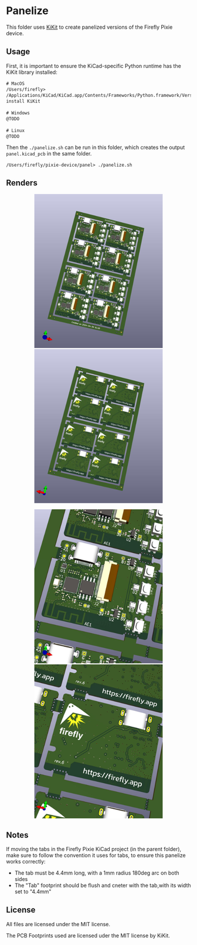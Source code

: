 Panelize
========

This folder uses [KiKit](https://github.com/yaqwsx/KiKit/tree/master) to
create panelized versions of the Firefly Pixie device.

Usage
-----

First, it is important to ensure the KiCad-specific Python runtime has
the KiKit library installed:

```shell
# MacOS
/Users/firefly> /Applications/KiCad/KiCad.app/Contents/Frameworks/Python.framework/Versions/Current/bin/pip3 install KiKit

# Windows
@TODO

# Linux
@TODO
```

Then the `./panelize.sh` can be run in this folder, which creates the
output `panel.kicad_pcb` in the same folder.

```shell
/Users/firefly/pixie-device/panel> ./panelize.sh
```

Renders
-------

<p align="center">
  <img src="./output/panel-front.jpg" width="350" title="Front of Firefly Pixie panel">
  <img src="./output/panel-back.jpg" width="350" alt="Back of Firefly Pixie panel">
</p>

<p align="center">
  <img src="./output/board-front.jpg" width="350" title="Front of Firefly Pixie panel single board">
  <img src="./output/board-back.jpg" width="350" alt="Back of Firefly Pixie panel single board">
</p>


Notes
-----

If moving the tabs in the Firefly Pixie KiCad project (in the parent
folder), make sure to follow the convention it uses for tabs, to ensure
this panelize works correctly:

- The tab must be 4.4mm long, with a 1mm radius 180deg arc on both sides
- The "Tab" footprint should be flush and cneter with the tab,with its width set to "4.4mm"

License
-------

All files are licensed under the MIT license.

The PCB Footprints used are licensed uder the MIT license by KiKit.
